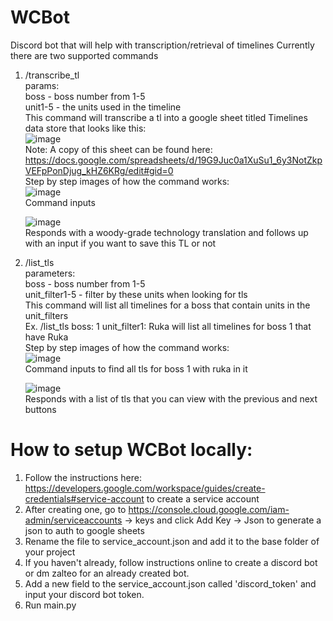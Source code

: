# WCBot

Discord bot that will help with transcription/retrieval of timelines
Currently there are two supported commands
1. /transcribe_tl <br />
   params: <br />
   boss - boss number from 1-5 <br />
   unit1-5 - the units used in the timeline <br />
   This command will transcribe a tl into a google sheet titled Timelines data store that looks like this: <br />
   ![image](https://github.com/xutheo/WCBot/assets/142357842/ef66de73-2361-4ce4-8403-5f71f7f223b1) <br />
   Note: A copy of this sheet can be found here:   https://docs.google.com/spreadsheets/d/19G9Juc0a1XuSu1_6y3NotZkpVEFpPonDjug_kHZ6KRg/edit#gid=0 <br />
   Step by step images of how the command works: <br />
   ![image](https://github.com/xutheo/WCBot/assets/142357842/4055c3ca-2fd9-48fe-bf84-e1800d078baa) <br />
   Command inputs <br />

   ![image](https://github.com/xutheo/WCBot/assets/142357842/7808e43f-cf70-4682-9abb-7c09417184be) <br />
   Responds with a woody-grade technology translation and follows up with an input if you want to save this TL or not <br />
   
2. /list_tls <br />
   parameters: <br />
   boss - boss number from 1-5 <br />
   unit_filter1-5 - filter by these units when looking for tls <br />
   This command will list all timelines for a boss that contain units in the unit_filters <br />
   Ex. /list_tls boss: 1 unit_filter1: Ruka will list all timelines for boss 1 that have Ruka <br />
   Step by step images of how the command works: <br />
   ![image](https://github.com/xutheo/WCBot/assets/142357842/ba149eae-5b8d-47a7-b158-c87c70227207) <br />
   Command inputs to find all tls for boss 1 with ruka in it <br />

   ![image](https://github.com/xutheo/WCBot/assets/142357842/5cbf4cde-2799-4bb8-ae02-7008b0664717) <br />
   Responds with a list of tls that you can view with the previous and next buttons <br />

# How to setup WCBot locally:
1. Follow the instructions here: https://developers.google.com/workspace/guides/create-credentials#service-account to create a service account
2. After creating one, go to https://console.cloud.google.com/iam-admin/serviceaccounts -> keys and click Add Key -> Json to generate a json to auth to google sheets
3. Rename the file to service_account.json and add it to the base folder of your project
4. If you haven't already, follow instructions online to create a discord bot or dm zalteo for an already created bot.
5. Add a new field to the service_account.json called 'discord_token' and input your discord bot token.
6. Run main.py
   
